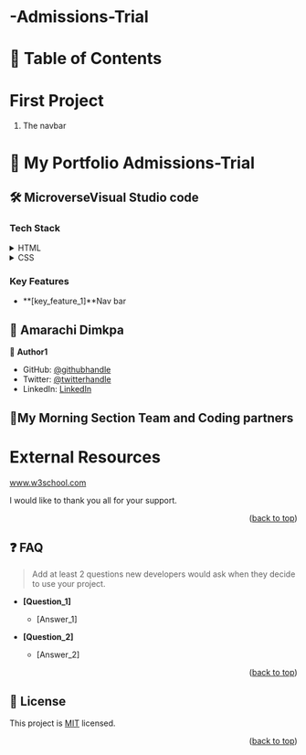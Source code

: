 # -Admissions-Trial

<a name="readme-top"></a>


# 📗 Table of Contents
# First Project <a name="Admissions-Trial"></a>
1. The navbar

# 📖  My Portfolio <a name="about-project">Admissions-Trial</a>



## 🛠 Microverse<a name="built-with">Visual Studio code</a>

### Tech Stack <a name="tech-stack"></a>

<details>
  <summary>HTML</summary>
  <ul>
    <li><a href="#">HTML</a></li>
  </ul>
</details>

<details>
  <summary>CSS</summary>
  <ul>
    <li><a href="#">CSS</a></li>
  </ul>
</details>

<!-- Features -->

### Key Features <a name="key-features"></a>

- **[key_feature_1]**Nav bar
<!-- AUTHORS -->

## 👥 Amarachi Dimkpa <a name="authors"></a>

👤 **Author1**

- GitHub: [@githubhandle](https://github.com/Amazinggracee)
- Twitter: [@twitterhandle](https://twitter.com/amazinggraceu)
- LinkedIn: [LinkedIn](https://linkedin.com/in/amarachi-dimkpa-070643183)

<!-- ACKNOWLEDGEMENTS -->

## 🙏My Morning Section Team  and Coding partners<a name="acknowledgements"></a>

# External Resources 
www.w3school.com

I would like to thank you all for your support.

<p align="right">(<a href="#readme-top">back to top</a>)</p>

<!-- FAQ (optional) -->

## ❓ FAQ <a name="faq"></a>

> Add at least 2 questions new developers would ask when they decide to use your project.

- **[Question_1]**

  - [Answer_1]

- **[Question_2]**

  - [Answer_2]

<p align="right">(<a href="#readme-top">back to top</a>)</p>

<!-- LICENSE -->

## 📝 License <a name="license"></a>

This project is [MIT](./LICENSE) licensed.



<p align="right">(<a href="#readme-top">back to top</a>)</p>